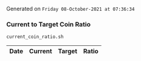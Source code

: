 Generated on `Friday 08-October-2021 at 07:36:34`

### Current to Target Coin Ratio
`current_coin_ratio.sh`

Date|Current|Target|Ratio
---|---|---|---

